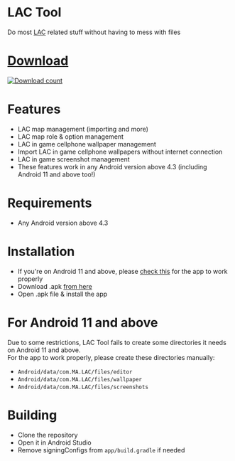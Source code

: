 
# LAC Tool
Do most <a href="https://play.google.com/store/apps/details?id=com.MA.LAC">LAC</a> related stuff without having to mess with files 

# <a href="https://github.com/aliernfrog/lac-tool/releases">Download</a>
[![Download count](https://img.shields.io/github/downloads/aliernfrog/lac-tool/total.svg)]()

# Features
- LAC map management (importing and more)
- LAC map role & option management
- LAC in game cellphone wallpaper management
- Import LAC in game cellphone wallpapers without internet connection
- LAC in game screenshot management
- These features work in any Android version above 4.3 (including Android 11 and above too!)

# Requirements
- Any Android version above 4.3

# Installation
- If you're on Android 11 and above, please <a href="#for-android-11-and-above">check this</a> for the app to work properly
- Download .apk <a href="https://github.com/aliernfrog/lac-tool/releases">from here</a>
- Open .apk file & install the app

# For Android 11 and above
Due to some restrictions, LAC Tool fails to create some directories it needs on Android 11 and above.<br>
For the app to work properly, please create these directories manually:
- `Android/data/com.MA.LAC/files/editor`
- `Android/data/com.MA.LAC/files/wallpaper`
- `Android/data/com.MA.LAC/files/screenshots`

# Building
- Clone the repository
- Open it in Android Studio
- Remove signingConfigs from `app/build.gradle` if needed
